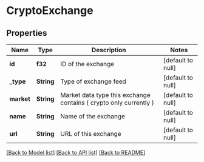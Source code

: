 # CryptoExchange

## Properties
Name | Type | Description | Notes
------------ | ------------- | ------------- | -------------
**id** | **f32** | ID of the exchange | [default to null]
**_type** | **String** | Type of exchange feed | [default to null]
**market** | **String** | Market data type this exchange contains ( crypto only currently ) | [default to null]
**name** | **String** | Name of the exchange | [default to null]
**url** | **String** | URL of this exchange | [default to null]

[[Back to Model list]](../README.md#documentation-for-models) [[Back to API list]](../README.md#documentation-for-api-endpoints) [[Back to README]](../README.md)

